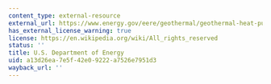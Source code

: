 ```yaml
---
content_type: external-resource
external_url: https://www.energy.gov/eere/geothermal/geothermal-heat-pumps
has_external_license_warning: true
license: https://en.wikipedia.org/wiki/All_rights_reserved
status: ''
title: U.S. Department of Energy
uid: a13d26ea-7e5f-42e0-9222-a7526e7951d3
wayback_url: ''
---
```

